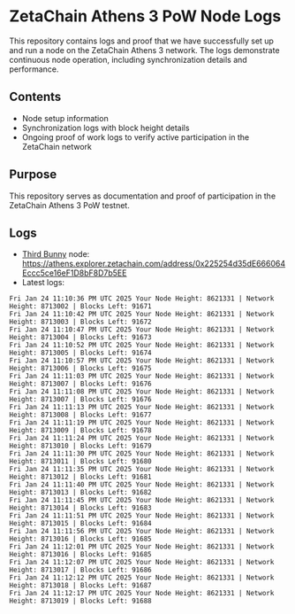 # ZetaChain Athens 3 PoW Node Logs
This repository contains logs and proof that we have successfully set up and run a node on the ZetaChain Athens 3 network. The logs demonstrate continuous node operation, including synchronization details and performance.

## Contents
- Node setup information
- Synchronization logs with block height details
- Ongoing proof of work logs to verify active participation in the ZetaChain network

## Purpose
This repository serves as documentation and proof of participation in the ZetaChain Athens 3 PoW testnet.

## Logs

- [Third Bunny](https://thirdbunny.xyz/) node: https://athens.explorer.zetachain.com/address/0x225254d35dE666064Eccc5ce16eF1D8bF8D7b5EE
- Latest logs:
```
Fri Jan 24 11:10:36 PM UTC 2025 Your Node Height: 8621331 | Network Height: 8713002 | Blocks Left: 91671
Fri Jan 24 11:10:42 PM UTC 2025 Your Node Height: 8621331 | Network Height: 8713003 | Blocks Left: 91672
Fri Jan 24 11:10:47 PM UTC 2025 Your Node Height: 8621331 | Network Height: 8713004 | Blocks Left: 91673
Fri Jan 24 11:10:52 PM UTC 2025 Your Node Height: 8621331 | Network Height: 8713005 | Blocks Left: 91674
Fri Jan 24 11:10:57 PM UTC 2025 Your Node Height: 8621331 | Network Height: 8713006 | Blocks Left: 91675
Fri Jan 24 11:11:03 PM UTC 2025 Your Node Height: 8621331 | Network Height: 8713007 | Blocks Left: 91676
Fri Jan 24 11:11:08 PM UTC 2025 Your Node Height: 8621331 | Network Height: 8713007 | Blocks Left: 91676
Fri Jan 24 11:11:13 PM UTC 2025 Your Node Height: 8621331 | Network Height: 8713008 | Blocks Left: 91677
Fri Jan 24 11:11:19 PM UTC 2025 Your Node Height: 8621331 | Network Height: 8713009 | Blocks Left: 91678
Fri Jan 24 11:11:24 PM UTC 2025 Your Node Height: 8621331 | Network Height: 8713010 | Blocks Left: 91679
Fri Jan 24 11:11:30 PM UTC 2025 Your Node Height: 8621331 | Network Height: 8713011 | Blocks Left: 91680
Fri Jan 24 11:11:35 PM UTC 2025 Your Node Height: 8621331 | Network Height: 8713012 | Blocks Left: 91681
Fri Jan 24 11:11:40 PM UTC 2025 Your Node Height: 8621331 | Network Height: 8713013 | Blocks Left: 91682
Fri Jan 24 11:11:45 PM UTC 2025 Your Node Height: 8621331 | Network Height: 8713014 | Blocks Left: 91683
Fri Jan 24 11:11:51 PM UTC 2025 Your Node Height: 8621331 | Network Height: 8713015 | Blocks Left: 91684
Fri Jan 24 11:11:56 PM UTC 2025 Your Node Height: 8621331 | Network Height: 8713016 | Blocks Left: 91685
Fri Jan 24 11:12:01 PM UTC 2025 Your Node Height: 8621331 | Network Height: 8713016 | Blocks Left: 91685
Fri Jan 24 11:12:07 PM UTC 2025 Your Node Height: 8621331 | Network Height: 8713017 | Blocks Left: 91686
Fri Jan 24 11:12:12 PM UTC 2025 Your Node Height: 8621331 | Network Height: 8713018 | Blocks Left: 91687
Fri Jan 24 11:12:17 PM UTC 2025 Your Node Height: 8621331 | Network Height: 8713019 | Blocks Left: 91688
```
